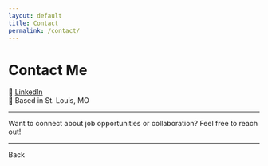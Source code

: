 ```yaml
---
layout: default
title: Contact
permalink: /contact/
---
```


# Contact Me


💼 [LinkedIn](https://www.linkedin.com/in/itmichaelchurch/)  
📍 Based in St. Louis, MO

---

Want to connect about job opportunities or collaboration? Feel free to reach out!

---
<a onclick="window.history.back()">Back</a>